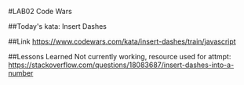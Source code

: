 #LAB02 Code Wars

##Today's kata:
Insert Dashes

##Link
https://www.codewars.com/kata/insert-dashes/train/javascript

##Lessons Learned
Not currently working, resource used for attmpt: https://stackoverflow.com/questions/18083687/insert-dashes-into-a-number
